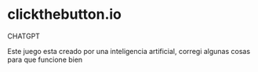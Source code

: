 # clickthebutton.io
CHATGPT

Este juego esta creado por una inteligencia artificial, corregi algunas cosas para que funcione bien
